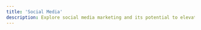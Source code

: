 ```yaml
---
title: 'Social Media'
description: Explore social media marketing and its potential to elevate your brand to new heights. Discover innovative techniques to boost your online presence.
---
```

